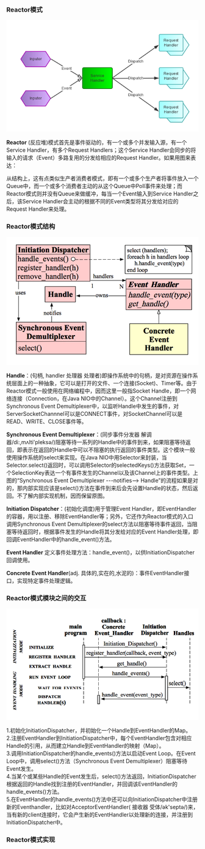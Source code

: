 ### Reactor模式
![](.Reactor_images/5cfd350d.png)

**Reactor** (反应堆)模式首先是事件驱动的，有一个或多个并发输入源，有一个Service Handler，有多个Request Handlers；这个Service Handler会同步的将输入的请求（Event）多路复用的分发给相应的Request Handler。如果用图来表达：

从结构上，这有点类似生产者消费者模式，即有一个或多个生产者将事件放入一个Queue中，而一个或多个消费者主动的从这个Queue中Poll事件来处理；而Reactor模式则并没有Queue来做缓冲，每当一个Event输入到Service Handler之后，该Service Handler会主动的根据不同的Event类型将其分发给对应的Request Handler来处理。

### Reactor模式结构
![](.Reactor_images\d7f41e77.png)

**Handle**：(句柄, handler 处理器 处理者)即操作系统中的句柄，是对资源在操作系统层面上的一种抽象，它可以是打开的文件、一个连接(Socket)、Timer等。由于Reactor模式一般使用在网络编程中，因而这里一般指Socket Handle，即一个网络连接（Connection，在Java NIO中的Channel）。这个Channel注册到Synchronous Event Demultiplexer中，以监听Handle中发生的事件，对ServerSocketChannnel可以是CONNECT事件，对SocketChannel可以是READ、WRITE、CLOSE事件等。

**Synchronous Event Demultiplexer**：(同步事件分发器 解调器/di:,mʌlti'pleksə/)阻塞等待一系列的Handle中的事件到来，如果阻塞等待返回，即表示在返回的Handle中可以不阻塞的执行返回的事件类型。这个模块一般使用操作系统的select来实现。在Java NIO中用Selector来封装，当Selector.select()返回时，可以调用Selector的selectedKeys()方法获取Set<SelectionKey>，一个SelectionKey表达一个有事件发生的Channel以及该Channel上的事件类型。上图的“Synchronous Event Demultiplexer ---notifies--> Handle”的流程如果是对的，那内部实现应该是select()方法在事件到来后会先设置Handle的状态，然后返回。不了解内部实现机制，因而保留原图。

**Initiation Dispatcher**：(初始化调度)用于管理Event Handler，即EventHandler的容器，用以注册、移除EventHandler等；另外，它还作为Reactor模式的入口调用Synchronous Event Demultiplexer的select方法以阻塞等待事件返回，当阻塞等待返回时，根据事件发生的Handle将其分发给对应的Event Handler处理，即回调EventHandler中的handle_event()方法。

**Event Handler** 定义事件处理方法：handle_event()，以供InitiationDispatcher回调使用。

**Concrete Event Handler**(adj. 具体的,实在的,水泥的)：事件EventHandler接口，实现特定事件处理逻辑。

### Reactor模式模块之间的交互
![](.Reactor_images\8145e0a9.png)

1.初始化InitiationDispatcher，并初始化一个Handle到EventHandler的Map。  
2.注册EventHandler到InitiationDispatcher中，每个EventHandler包含对相应Handle的引用，从而建立Handle到EventHandler的映射（Map）。  
3.调用InitiationDispatcher的handle_events()方法以启动Event Loop。在Event Loop中，调用select()方法（Synchronous Event Demultiplexer）阻塞等待Event发生。  
4.当某个或某些Handle的Event发生后，select()方法返回，InitiationDispatcher根据返回的Handle找到注册的EventHandler，并回调该EventHandler的handle_events()方法。  
5.在EventHandler的handle_events()方法中还可以向InitiationDispatcher中注册新的Eventhandler，比如对AcceptorEventHandler( 接收器 受体/ək'septə/)来，当有新的client连接时，它会产生新的EventHandler以处理新的连接，并注册到InitiationDispatcher中。 

### Reactor模式实现

  

